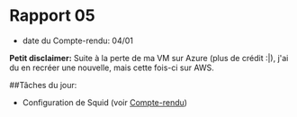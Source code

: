 # Rapport 05

- date du Compte-rendu: 04/01

**Petit disclaimer:** Suite à la perte de ma VM sur Azure (plus de crédit :|), j'ai du en recréer une nouvelle, mais cette fois-ci sur AWS.

##Tâches du jour:

- Configuration de Squid (voir [Compte-rendu](/Compte-Rendu-part1.md))
